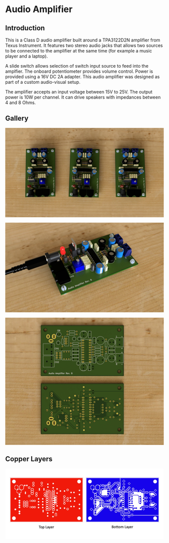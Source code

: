 # Audio Amplifier

## Introduction
This is a Class D audio amplifier built around a TPA3122D2N amplifier from Texus Instrument. It features two stereo audio jacks that allows two sources to be connected to the amplifier at the same time (for example a music player and a laptop).

A slide switch allows selection of switch input source to feed into the amplfier. The onboard potentiometer provides volume control. Power is provided using a 16V DC 2A adapter. This audio amplifier was designed as part of a custom audio-visual setup.

The amplifier accepts an input voltage between 15V to 25V. The output power is 10W per channel. It can drive speakers with impedances between 4 and 8 Ohms.

## Gallery

![Audio Ampifier PCBs, assembled.](media/scene1.jpg)

![Audio Amplifier powered.](media/scene3.jpg)

![Audio Amplifier PCB bare.](media/pcb-bare.jpg)

## Copper Layers

![Audio Amplifier powered.](media/audio-amplifier-copper-layers.jpg)
